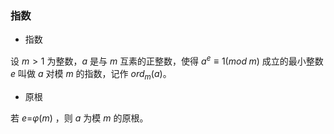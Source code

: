 ### 指数

- 指数

设 $m > 1$ 为整数，$a$ 是与 $m$ 互素的正整数，使得 $a^e \equiv 1(mod\; m)$ 成立的最小整数 $e$ 叫做 $a$ 对模 $m$ 的指数，记作 $ord_m(a)$。

- 原根

若 *e*=*φ*(*m*) ，则 $a$ 为模 $m$ 的原根。

